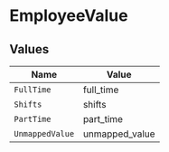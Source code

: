 # EmployeeValue


## Values

| Name            | Value           |
| --------------- | --------------- |
| `FullTime`      | full_time       |
| `Shifts`        | shifts          |
| `PartTime`      | part_time       |
| `UnmappedValue` | unmapped_value  |
